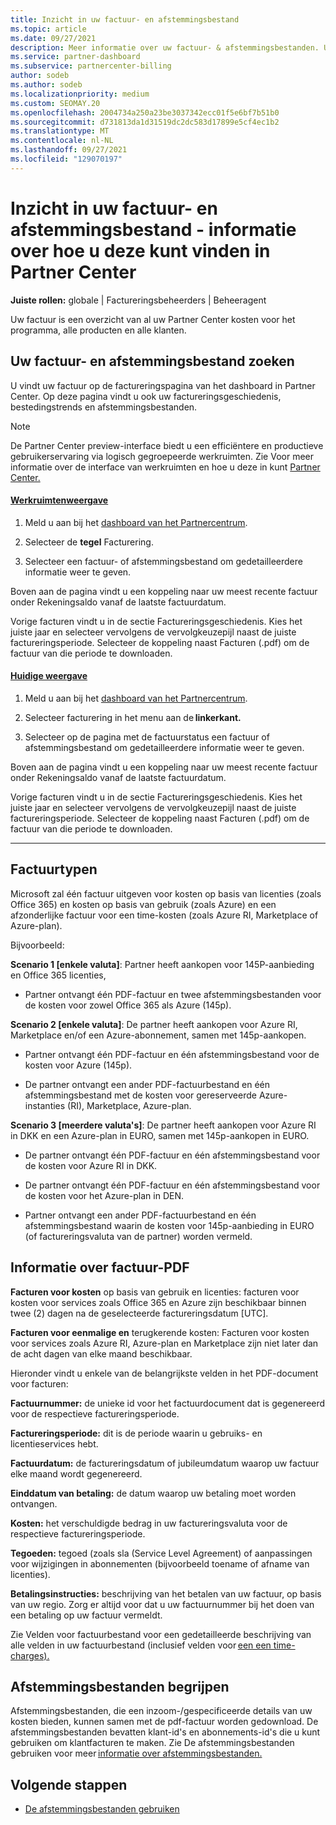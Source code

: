```yaml
---
title: Inzicht in uw factuur- en afstemmingsbestand
ms.topic: article
ms.date: 09/27/2021
description: Meer informatie over uw factuur- & afstemmingsbestanden. Uw factuur toont Partner Center kosten voor het programma, de producten en klanten voor die maandelijkse periode.
ms.service: partner-dashboard
ms.subservice: partnercenter-billing
author: sodeb
ms.author: sodeb
ms.localizationpriority: medium
ms.custom: SEOMAY.20
ms.openlocfilehash: 2004734a250a23be3037342ecc01f5e6bf7b51b0
ms.sourcegitcommit: d731813da1d31519dc2dc583d17899e5cf4ec1b2
ms.translationtype: MT
ms.contentlocale: nl-NL
ms.lasthandoff: 09/27/2021
ms.locfileid: "129070197"
---
```

# <a name="understand-your-bill-and-reconciliation-file---learn-how-to-find-them-in-partner-center"></a>Inzicht in uw factuur- en afstemmingsbestand - informatie over hoe u deze kunt vinden in Partner Center

**Juiste rollen:** globale | Factureringsbeheerders | Beheeragent

Uw factuur is een overzicht van al uw Partner Center kosten voor het programma, alle producten en alle klanten.

## <a name="find-your-bill-and-reconciliation-file"></a>Uw factuur- en afstemmingsbestand zoeken

U vindt uw factuur op de factureringspagina van het dashboard in Partner Center. Op deze pagina vindt u ook uw factureringsgeschiedenis, bestedingstrends en afstemmingsbestanden.

> [!NOTE]
> De Partner Center preview-interface biedt u een efficiëntere en productieve gebruikerservaring via logisch gegroepeerde werkruimten. Zie Voor meer informatie over de interface van werkruimten en hoe u deze in kunt [Partner Center.](get-around-partner-center.md#turn-workspaces-on-and-off)

#### <a name="workspaces-view"></a>[Werkruimtenweergave](#tab/workspaces-view)

1. Meld u aan bij het [dashboard van het Partnercentrum](https://partner.microsoft.com/dashboard/home).

2. Selecteer de **tegel** Facturering.

3. Selecteer een factuur- of afstemmingsbestand om gedetailleerdere informatie weer te geven.

Boven aan de pagina vindt u een koppeling naar uw meest recente factuur onder Rekeningsaldo vanaf de laatste factuurdatum.

Vorige facturen vindt u in de sectie Factureringsgeschiedenis. Kies het juiste jaar en selecteer vervolgens de vervolgkeuzepijl naast de juiste factureringsperiode. Selecteer de koppeling naast Facturen (.pdf) om de factuur van die periode te downloaden.

#### <a name="current-view"></a>[Huidige weergave](#tab/current-view)

1. Meld u aan bij het [dashboard van het Partnercentrum](https://partner.microsoft.com/dashboard/home).

2. Selecteer facturering in het menu aan de **linkerkant.**

3. Selecteer op de pagina met de factuurstatus een factuur of afstemmingsbestand om gedetailleerdere informatie weer te geven.

Boven aan de pagina vindt u een koppeling naar uw meest recente factuur onder Rekeningsaldo vanaf de laatste factuurdatum.

Vorige facturen vindt u in de sectie Factureringsgeschiedenis. Kies het juiste jaar en selecteer vervolgens de vervolgkeuzepijl naast de juiste factureringsperiode. Selecteer de koppeling naast Facturen (.pdf) om de factuur van die periode te downloaden.

* * *

## <a name="invoice-types"></a>Factuurtypen

Microsoft zal één factuur uitgeven voor kosten op basis van licenties (zoals Office 365) en kosten op basis van gebruik (zoals Azure) en een afzonderlijke factuur voor een time-kosten (zoals Azure RI, Marketplace of Azure-plan).

Bijvoorbeeld:  

**Scenario 1 [enkele valuta]**: Partner heeft aankopen voor 145P-aanbieding en Office 365 licenties,  

- Partner ontvangt één PDF-factuur en twee afstemmingsbestanden voor de kosten voor zowel Office 365 als Azure (145p).  

**Scenario 2 [enkele valuta]**: De partner heeft aankopen voor Azure RI, Marketplace en/of een Azure-abonnement, samen met 145p-aankopen.

- Partner ontvangt één PDF-factuur en één afstemmingsbestand voor de kosten voor Azure (145p). 

- De partner ontvangt een ander PDF-factuurbestand en één afstemmingsbestand met de kosten voor gereserveerde Azure-instanties (RI), Marketplace, Azure-plan. 

**Scenario 3 [meerdere valuta's]**: De partner heeft aankopen voor Azure RI in DKK en een Azure-plan in EURO, samen met 145p-aankopen in EURO.

- De partner ontvangt één PDF-factuur en één afstemmingsbestand voor de kosten voor Azure RI in DKK. 

- De partner ontvangt één PDF-factuur en één afstemmingsbestand voor de kosten voor het Azure-plan in DEN. 

- Partner ontvangt een ander PDF-factuurbestand en één afstemmingsbestand waarin de kosten voor 145p-aanbieding in EURO (of factureringsvaluta van de partner) worden vermeld. 

## <a name="understanding-invoice-pdf"></a>Informatie over factuur-PDF 

**Facturen voor kosten** op basis van gebruik en licenties: facturen voor kosten voor services zoals Office 365 en Azure zijn beschikbaar binnen twee (2) dagen na de geselecteerde factureringsdatum [UTC].  

**Facturen voor eenmalige en** terugkerende kosten: Facturen voor kosten voor services zoals Azure RI, Azure-plan en Marketplace zijn niet later dan de acht dagen van elke maand beschikbaar.  

Hieronder vindt u enkele van de belangrijkste velden in het PDF-document voor facturen:

**Factuurnummer:** de unieke id voor het factuurdocument dat is gegenereerd voor de respectieve factureringsperiode. 

**Factureringsperiode:** dit is de periode waarin u gebruiks- en licentieservices hebt. 

**Factuurdatum:** de factureringsdatum of jubileumdatum waarop uw factuur elke maand wordt gegenereerd. 

**Einddatum van betaling:** de datum waarop uw betaling moet worden ontvangen. 

**Kosten:** het verschuldigde bedrag in uw factureringsvaluta voor de respectieve factureringsperiode. 

**Tegoeden:** tegoed (zoals sla (Service Level Agreement) of aanpassingen voor wijzigingen in abonnementen (bijvoorbeeld toename of afname van licenties). 

**Betalingsinstructies:** beschrijving van het betalen van uw factuur, op basis van uw regio. Zorg er altijd voor dat u uw factuurnummer bij het doen van een betaling op uw factuur vermeldt. 

Zie Velden voor factuurbestand voor een gedetailleerde beschrijving van alle velden in uw factuurbestand (inclusief velden voor [een een time-charges).](invoice-file.md) 

## <a name="understand-reconciliation-files"></a>Afstemmingsbestanden begrijpen

 Afstemmingsbestanden, die een inzoom-/gespecificeerde details van uw kosten bieden, kunnen samen met de pdf-factuur worden gedownload. De afstemmingsbestanden bevatten klant-id's en abonnements-id's die u kunt gebruiken om klantfacturen te maken. Zie De afstemmingsbestanden gebruiken voor meer [informatie over afstemmingsbestanden.](use-the-reconciliation-files.md) 

## <a name="next-steps"></a>Volgende stappen

- [De afstemmingsbestanden gebruiken](use-the-reconciliation-files.md)